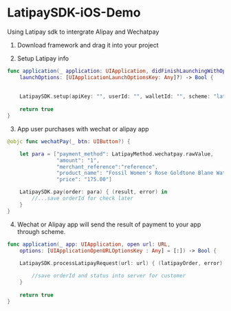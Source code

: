 # LatipaySDK-iOS-Demo

Using Latipay sdk to intergrate Alipay and Wechatpay

1. Download framework and drag it into your project

2. Setup Latipay info

```swift
func application(_ application: UIApplication, didFinishLaunchingWithOptions 
    launchOptions: [UIApplicationLaunchOptionsKey: Any]?) -> Bool {
    
  
    LatipaySDK.setup(apiKey: "", userId: "", walletId: "", scheme: "latipay")
    
    return true
}
```

3. App user purchases with wechat or alipay app

```swift
@objc func wechatPay(_ btn: UIButton?) {

    let para = ["payment_method": LatipayMethod.wechatpay.rawValue,
                "amount": "1",
                "merchant_reference":"reference",
                "product_name": "Fossil Women's Rose Goldtone Blane Watch",
                "price": "175.00"]

    LatipaySDK.pay(order: para) { (result, error) in
        //...save orderId for check later
    }
}
```

4. Wechat or Alipay app will send the result of payment to your app through scheme.

```swift
func application(_ app: UIApplication, open url: URL, 
    options: [UIApplicationOpenURLOptionsKey : Any] = [:]) -> Bool {
    
    LatipaySDK.processLatipayRequest(url: url) { (latipayOrder, error) in

        //save orderId and status into server for customer
    }
    
    return true
}
```

